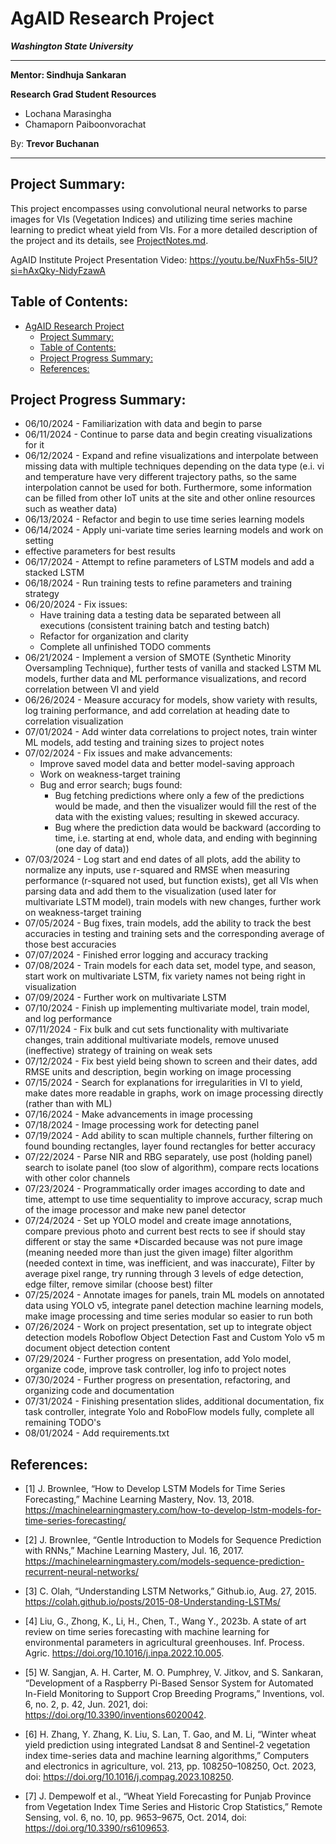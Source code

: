# AgAID Research Project

***Washington State University***

---

**Mentor: Sindhuja Sankaran**

**Research Grad Student Resources**
* Lochana Marasingha
* Chamaporn Paiboonvorachat

By: **Trevor Buchanan**

---

## Project Summary:
This project encompasses using convolutional neural networks to parse images for VIs (Vegetation Indices) and
utilizing time series machine learning to predict wheat yield from VIs. For a more detailed description of the 
project and its details, see [ProjectNotes.md](ProjectNotes.md).

AgAID Institute Project Presentation Video: https://youtu.be/NuxFh5s-5IU?si=hAxQky-NidyFzawA

## Table of Contents:
<!-- TOC -->
* [AgAID Research Project](#agaid-research-project)
  * [Project Summary:](#project-summary)
  * [Table of Contents:](#table-of-contents)
  * [Project Progress Summary:](#project-progress-summary)
  * [References:](#references-)
<!-- TOC -->


## Project Progress Summary:
* 06/10/2024 - Familiarization with data and begin to parse
* 06/11/2024 - Continue to parse data and begin creating visualizations for it
* 06/12/2024 - Expand and refine visualizations and interpolate between missing 
data with multiple techniques depending on the data type (e.i. vi and temperature 
have very different trajectory paths, so the same interpolation cannot be used 
for both. Furthermore, some information can be filled from other IoT units at the 
site and other online resources such as weather data)
* 06/13/2024 - Refactor and begin to use time series learning models
* 06/14/2024 - Apply uni-variate time series learning models and work on setting 
* effective parameters for best results
* 06/17/2024 - Attempt to refine parameters of LSTM models and add a stacked LSTM
* 06/18/2024 - Run training tests to refine parameters and training strategy
* 06/20/2024 - Fix issues: 
  * Have training data a testing data be separated between all
  executions (consistent training batch and testing batch)
  * Refactor for organization and clarity
  * Complete all unfinished TODO comments 
* 06/21/2024 - Implement a version of SMOTE (Synthetic Minority Oversampling Technique), further tests of vanilla and stacked
LSTM ML models, further data and ML performance visualizations, and record correlation between VI and yield
* 06/26/2024 - Measure accuracy for models, show variety with results, log training performance, and add correlation at heading date to correlation visualization
* 07/01/2024 - Add winter data correlations to project notes, train winter ML models, add testing and training sizes to project notes
* 07/02/2024 - Fix issues and make advancements:
  * Improve saved model data and better model-saving approach
  * Work on weakness-target training
  * Bug and error search; bugs found:
    * Bug fetching predictions where only a few of the predictions would be made, and then the visualizer would fill 
    the rest of the data with the existing values; resulting in skewed accuracy. 
    * Bug where the prediction data would be backward (according to time, i.e. starting at end, whole data, and 
    ending with beginning (one day of data))
* 07/03/2024 - Log start and end dates of all plots, add the ability to normalize any inputs, use r-squared and RMSE
when measuring performance (r-squared not used, but function exists), get all VIs when parsing data and add them
to the visualization (used later for multivariate LSTM model), train models with new changes, further work on weakness-target training
* 07/05/2024 - Bug fixes, train models, add the ability to track the best accuracies in testing and training sets and the 
corresponding average of those best accuracies
* 07/07/2024 - Finished error logging and accuracy tracking
* 07/08/2024 - Train models for each data set, model type, and season, start work on multivariate LSTM, fix variety names 
not being right in visualization
* 07/09/2024 - Further work on multivariate LSTM
* 07/10/2024 - Finish up implementing multivariate model, train model, and log performance
* 07/11/2024 - Fix bulk and cut sets functionality with multivariate changes, train additional multivariate models, remove 
unused (ineffective) strategy of training on weak sets
* 07/12/2024 - Fix best yield being shown to screen and their dates, add RMSE units and description, begin working on image
processing
* 07/15/2024 - Search for explanations for irregularities in VI to yield, make dates more readable in graphs, work on image processing directly (rather than with ML)
* 07/16/2024 - Make advancements in image processing 
* 07/18/2024 - Image processing work for detecting panel
* 07/19/2024 - Add ability to scan multiple channels, further filtering on found bounding rectangles, layer found 
rectangles for better accuracy
* 07/22/2024 - Parse NIR and RBG separately, use post (holding panel) search to isolate panel (too slow of algorithm), compare rects locations with other color channels
* 07/23/2024 - Programmatically order images according to date and time, attempt to use time sequentiality to improve accuracy, 
scrap much of the image processor and make new panel detector
* 07/24/2024 - Set up YOLO model and create image annotations, compare previous photo and current best rects to see if should stay 
different or stay the same *Discarded because was not pure image (meaning needed more than just the given image)  filter algorithm (needed context in time, 
was inefficient, and was inaccurate), Filter by average pixel range, try running through 3 levels of edge detection, edge filter, remove similar (choose best) filter
* 07/25/2024 - Annotate images for panels, train ML models on annotated data using YOLO v5, integrate panel detection machine learning models, make image processing and time series modular so easier to run both
* 07/26/2024 - Work on project presentation, set up to integrate object detection models Roboflow Object Detection Fast and Custom Yolo v5 m
document object detection content
* 07/29/2024 - Further progress on presentation, add Yolo model, organize code, improve task controller, log info to project notes
* 07/30/2024 - Further progress on presentation, refactoring, and organizing code and documentation
* 07/31/2024 - Finishing presentation slides, additional documentation, fix task controller, integrate Yolo and RoboFlow models fully, complete all remaining TODO's
* 08/01/2024 - Add requirements.txt

## References: 
* [1] J. Brownlee, “How to Develop LSTM Models for Time Series Forecasting,” Machine Learning Mastery, Nov. 13, 2018. https://machinelearningmastery.com/how-to-develop-lstm-models-for-time-series-forecasting/

* [2] J. Brownlee, “Gentle Introduction to Models for Sequence Prediction with RNNs,” Machine Learning Mastery, Jul. 16, 2017. https://machinelearningmastery.com/models-sequence-prediction-recurrent-neural-networks/

* [3] C. Olah, “Understanding LSTM Networks,” Github.io, Aug. 27, 2015. https://colah.github.io/posts/2015-08-Understanding-LSTMs/

* [4] Liu, G., Zhong, K., Li, H., Chen, T., Wang Y., 2023b. A state of art review on time series forecasting with machine learning for environmental parameters in agricultural greenhouses. Inf. Process. Agric. https://doi.org/10.1016/j.inpa.2022.10.005.

* [5] W. Sangjan, A. H. Carter, M. O. Pumphrey, V. Jitkov, and S. Sankaran, “Development of a Raspberry Pi-Based Sensor System for Automated In-Field Monitoring to Support Crop Breeding Programs,” Inventions, vol. 6, no. 2, p. 42, Jun. 2021, doi: https://doi.org/10.3390/inventions6020042.

* [6] H. Zhang, Y. Zhang, K. Liu, S. Lan, T. Gao, and M. Li, “Winter wheat yield prediction using integrated Landsat 8 and Sentinel-2 vegetation index time-series data and machine learning algorithms,” Computers and electronics in agriculture, vol. 213, pp. 108250–108250, Oct. 2023, doi: https://doi.org/10.1016/j.compag.2023.108250.

* [7] J. Dempewolf et al., “Wheat Yield Forecasting for Punjab Province from Vegetation Index Time Series and Historic Crop Statistics,” Remote Sensing, vol. 6, no. 10, pp. 9653–9675, Oct. 2014, doi: https://doi.org/10.3390/rs6109653.


